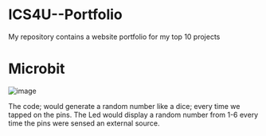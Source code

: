 # ICS4U--Portfolio

My repository contains a website portfolio for my top 10 projects

# Microbit

![image](https://user-images.githubusercontent.com/55112712/73127123-a9cbda00-3f89-11ea-912e-bdc54fbda289.png)

The code; would generate a random number like a dice; every time we tapped on the pins. The Led would display a random number from 1-6 every time the pins were sensed an external source. 

